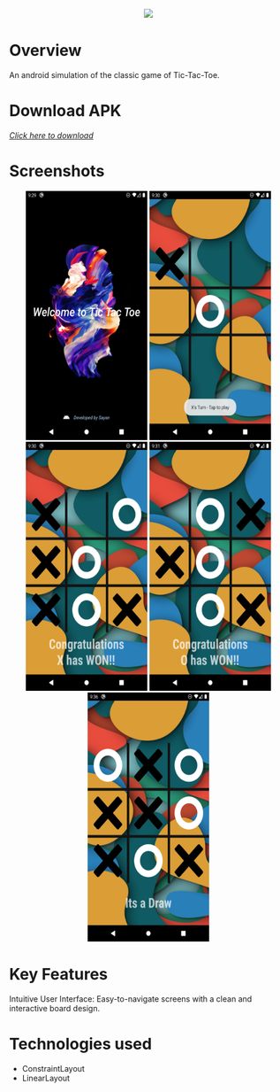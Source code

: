 <p align="center">
  <img src="https://capsule-render.vercel.app/api?type=waving&height=300&color=gradient&text=Tic-Tac-Toe&animation=fadeIn"/>
</p>

# Overview
An android simulation of the classic game of Tic-Tac-Toe. 

# Download APK
<a href="https://drive.google.com/file/d/1AJujCoYLh8twKG_l3MTD4nsQCz97270r/view?usp=sharing"> <i>Click here to download</i></a>

# Screenshots
<p align="center">
  <img src="img/1.png" height="450" width="220">
  <img src="img/2.png" height="450" width="220">
  <img src="img/3.png" height="450" width="220">
  <img src="img/4.png" height="450" width="220">
  <img src="img/5.png" height="450" width="220">
</p>

# Key Features
Intuitive User Interface: Easy-to-navigate screens with a clean and interactive board design.

# Technologies used
- ConstraintLayout
- LinearLayout
